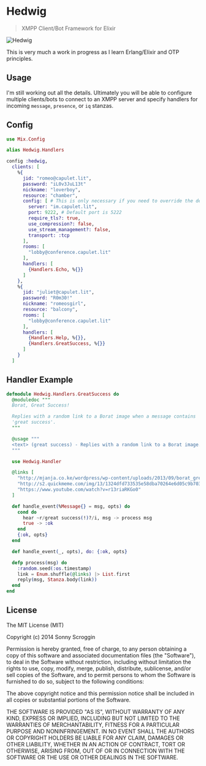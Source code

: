 # Hedwig

> XMPP Client/Bot Framework for Elixir

![Hedwig](https://raw.githubusercontent.com/scrogson/hedwig/master/hedwig.png)

This is very much a work in progress as I learn Erlang/Elixir and OTP
principles.

## Usage

I'm still working out all the details. Ultimately you will be able to configure multiple clients/bots to connect to an XMPP server and specify handlers for incoming `message`, `presence`, or `iq` stanzas.

## Config

```elixir
use Mix.Config

alias Hedwig.Handlers

config :hedwig,
  clients: [
    %{
      jid: "romeo@capulet.lit",
      password: "iL0v3JuL13t"
      nickname: "loverboy",
      resource: "chamber",
      config: [ # This is only necessary if you need to override the defaults.
        server: "im.capulet.lit",
        port: 9222, # Default port is 5222
        require_tls?: true,
        use_compression?: false,
        use_stream_management?: false,
        transport: :tcp
      ],
      rooms: [
        "lobby@conference.capulet.lit"
      ],
      handlers: [
        {Handlers.Echo, %{}}
      ]
    },
    %{
      jid: "juliet@capulet.lit",
      password: "R0m30!"
      nickname: "romeosgirl",
      resource: "balcony",
      rooms: [
        "lobby@conference.capulet.lit"
      ],
      handlers: [
        {Handlers.Help, %{}},
        {Handlers.GreatSuccess, %{}}
      ]
    }
  ]
```

## Handler Example

```elixir
defmodule Hedwig.Handlers.GreatSuccess do
  @moduledoc """
  Borat, Great Success!

  Replies with a random link to a Borat image when a message contains
  'great success'.
  """

  @usage """
  <text> (great success) - Replies with a random link to a Borat image.
  """

  use Hedwig.Handler

  @links [
    "http://mjanja.co.ke/wordpress/wp-content/uploads/2013/09/borat_great_success.jpg",
    "http://s2.quickmeme.com/img/13/1324dfd733535e58dba70264e6d05c9b70346204d2cacef65abef9c702746d1c.jpg",
    "https://www.youtube.com/watch?v=r13riaRKGo0"
  ]

  def handle_event(%Message{} = msg, opts) do
    cond do
      hear ~r/great success(!)?/i, msg -> process msg
      true -> :ok
    end
    {:ok, opts}
  end

  def handle_event(_, opts), do: {:ok, opts}

  defp process(msg) do
    :random.seed(:os.timestamp)
    link = Enum.shuffle(@links) |> List.first
    reply(msg, Stanza.body(link))
  end
end
```

## License

The MIT License (MIT)

Copyright (c) 2014 Sonny Scroggin

Permission is hereby granted, free of charge, to any person obtaining a copy
of this software and associated documentation files (the "Software"), to deal
in the Software without restriction, including without limitation the rights
to use, copy, modify, merge, publish, distribute, sublicense, and/or sell
copies of the Software, and to permit persons to whom the Software is
furnished to do so, subject to the following conditions:

The above copyright notice and this permission notice shall be included in all
copies or substantial portions of the Software.

THE SOFTWARE IS PROVIDED "AS IS", WITHOUT WARRANTY OF ANY KIND, EXPRESS OR
IMPLIED, INCLUDING BUT NOT LIMITED TO THE WARRANTIES OF MERCHANTABILITY,
FITNESS FOR A PARTICULAR PURPOSE AND NONINFRINGEMENT. IN NO EVENT SHALL THE
AUTHORS OR COPYRIGHT HOLDERS BE LIABLE FOR ANY CLAIM, DAMAGES OR OTHER
LIABILITY, WHETHER IN AN ACTION OF CONTRACT, TORT OR OTHERWISE, ARISING FROM,
OUT OF OR IN CONNECTION WITH THE SOFTWARE OR THE USE OR OTHER DEALINGS IN THE
SOFTWARE.
